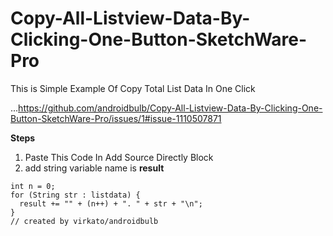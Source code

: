 # Copy-All-Listview-Data-By-Clicking-One-Button-SketchWare-Pro
This is Simple Example Of Copy Total List Data In One Click 


...https://github.com/androidbulb/Copy-All-Listview-Data-By-Clicking-One-Button-SketchWare-Pro/issues/1#issue-1110507871


**Steps**
1. Paste This Code In Add Source Directly Block
2. add string variable name is **result**


```String result = "";
int n = 0;
for (String str : listdata) {
  result += "" + (n++) + ". " + str + "\n";
}
// created by virkato/androidbulb


 

